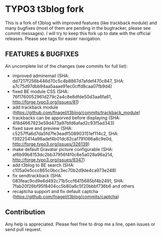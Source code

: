 TYPO3 t3blog fork
=================

This is a fork of t3blog with improved features (like trackback module) and many bugfixes (most of them are pending in the bugtracker, please see commit messages).
I will try to keep this fork up to date with the official releases. Please see tags for easier navigation.


FEATURES & BUGFIXES
------------

An uncomplete list of the changes (see commits for full list):

* improved adminemail (SHA: dd7217f256b446d70c5c4b8867d7afdef470c847, SHA: a7c75d97dbb94aa5aaae91ec0cffd8caa07fb9d4)
* fixed BE module CSS (SHA: 76f1760052961d279c2a4c8e8dfde50d3aa6fa61, http://forge.typo3.org/issues/81)
* add trackback module (https://github.com/fnagel/t3blog/commits/trackback_module)
* trackbacks can be apporved before displaying (SHA: 4f8d4667823e59d473a97bfd6afad2c93f5ad343)
* fixed save and preview (SHA: c5257ffa6d7da5fd7fe3eadf508903151ef114c2, SHA: f39225414a98adef4b01dc82caf791066a8c9e0d, http://forge.typo3.org/issues/326139)
* make default Gravatar picture configurable (SHA: af6b99b8153dc2bb37956f4f0c8e5a028a96a214, http://forge.typo3.org/issues/8347)
* add t3blog to BE search (SHA: c105a0e5ccc865c0bcc3ec70b2d9de4ca973e248)
* fix sendtrackback (SHA: 083feac9cd9e6d492c71b5ccf6415685bf4b2491, SHA: 7fab20f26bf95f8404cc5b80a8c5f20bbbf736b6 and others
* recaptcha support and fix default captcha (https://github.com/fnagel/t3blog/commits/captcha)


Contribution
------------

Any help is appreciated. Please feel free to drop me a line, open issues or send pull request.